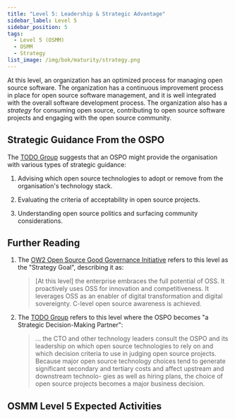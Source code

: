 ```yaml
---
title: "Level 5: Leadership & Strategic Advantage"
sidebar_label: Level 5
sidebar_position: 5
tags:
  - Level 5 (OSMM)
  - OSMM
  - Strategy
list_image: /img/bok/maturity/strategy.png
---
```


At this level, an organization has an optimized process for managing open source software. The organization has a continuous improvement process in place for open source software management, and it is well integrated with the overall software development process.   The organization also has a _strategy_ for consuming open source, contributing to open source software projects and engaging with the open source community.

## Strategic Guidance From the OSPO

The [TODO Group](../Training/Evolution-OSPO) suggests that an OSPO might provide the organisation with various types of strategic guidance:

1. Advising which open source technologies to adopt or remove from the organisation's technology stack.

2. Evaluating the criteria of acceptability in open source projects.

3. Understanding open source politics and surfacing community considerations.

## Further Reading

1. The [OW2 Open Source Good Governance Initiative](https://www.ow2.org/view/OSS_Governance/Level_5) refers to this level as the "Strategy Goal", describing it as: 

    > [At this level] the enterprise embraces the full potential of OSS. It proactively uses OSS for innovation and competitiveness. It leverages OSS as an enabler of digital transformation and digital sovereignty.  C-level open source awareness is achieved.

2. The [TODO Group](../Training/Evolution-OSPO) refers to this level where the OSPO becomes "a Strategic Decision-Making Partner": 

    >  ... the CTO and other technology leaders consult the OSPO and its leadership on which open source technologies to rely on and which decision criteria to use in judging open source projects. Because major open source technology choices tend to generate significant secondary and tertiary costs and affect upstream and downstream technolo- gies as well as hiring plans, the choice of open source projects becomes a major business decision.

## OSMM Level 5 Expected Activities

<BokTagList tag="Level 5 (OSMM)" filter="Activities" />